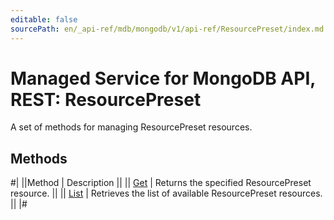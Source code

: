 ```yaml
---
editable: false
sourcePath: en/_api-ref/mdb/mongodb/v1/api-ref/ResourcePreset/index.md
---
```


# Managed Service for MongoDB API, REST: ResourcePreset

A set of methods for managing ResourcePreset resources.

## Methods

#|
||Method | Description ||
|| [Get](get.md) | Returns the specified ResourcePreset resource. ||
|| [List](list.md) | Retrieves the list of available ResourcePreset resources. ||
|#